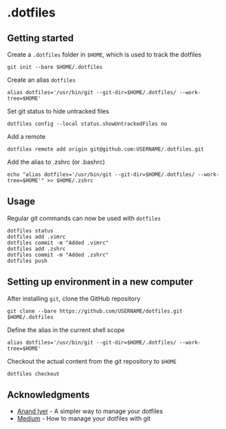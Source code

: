 # .dotfiles

## Getting started
Create a `.dotfiles` folder in `$HOME`, which is used to track the dotfiles
```
git init --bare $HOME/.dotfiles
```

Create an alias `dotfiles`
```
alias dotfiles='/usr/bin/git --git-dir=$HOME/.dotfiles/ --work-tree=$HOME'
```

Set git status to hide untracked files
```
dotfiles config --local status.showUntrackedFiles no
```

Add a remote
```
dotfiles remote add origin git@github.com:USERNAME/.dotfiles.git
```

Add the alias to .zshrc (or .bashrc)
```
echo "alias dotfiles='/usr/bin/git --git-dir=$HOME/.dotfiles/ --work-tree=$HOME'" >> $HOME/.zshrc
```

## Usage
Regular git commands can now be used with `dotfiles`
```
dotfiles status
dotfiles add .vimrc
dotfiles commit -m "Added .vimrc"
dotfiles add .zshrc
dotfiles commit -m "Added .zshrc"
dotfiles push
```

## Setting up environment in a new computer
After installing `git`, clone the GitHub repository
```
git clone --bare https://github.com/USERNAME/dotfiles.git $HOME/.dotfiles
```
Define the alias in the current shell scope
```
alias dotfiles='/usr/bin/git --git-dir=$HOME/.dotfiles/ --work-tree=$HOME'
```
Checkout the actual content from the git repository to `$HOME`
```
dotfiles checkout
```

## Acknowledgments

* [Anand Iyer](https://www.anand-iyer.com/blog/2018/a-simpler-way-to-manage-your-dotfiles.html) - A simpler way to manage your dotfiles
* [Medium](https://medium.com/toutsbrasil/how-to-manage-your-dotfiles-with-git-f7aeed8adf8b) - How to manage your dotfiles with git
